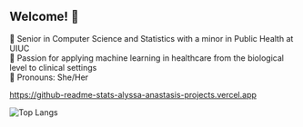 ## Welcome! 💌

🎀 Senior in Computer Science and Statistics with a minor in Public Health at UIUC \
🎀 Passion for applying machine learning in healthcare from the biological level to clinical settings \
🎀 Pronouns: She/Her

https://github-readme-stats-alyssa-anastasis-projects.vercel.app

![Top Langs](https://github-readme-stats-alyssa-anastasis-projects.vercel.app/api/top-langs/?username=alyssaanastasi&layout=compact)

<!--
**alyssaanastasi/alyssaanastasi** is a ✨ _special_ ✨ repository because its `README.md` (this file) appears on your GitHub profile.

Here are some ideas to get you started:

- 🔭 I’m currently working on ...
- 🌱 I’m currently learning ...
- 👯 I’m looking to collaborate on ...
- 🤔 I’m looking for help with ...
- 💬 Ask me about ...
- 📫 How to reach me: ...
- 😄 Pronouns: ...
- ⚡ Fun fact: ...
-->
